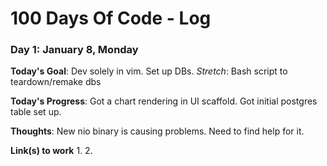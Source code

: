 # 100 Days Of Code - Log

### Day 1: January 8, Monday

**Today's Goal**: Dev solely in vim. Set up DBs. *Stretch*: Bash script to teardown/remake dbs

**Today's Progress**: Got a chart rendering in UI scaffold. Got initial postgres table set up.

**Thoughts**: New nio binary is causing problems. Need to find help for it.

**Link(s) to work**
1. 
2. 
